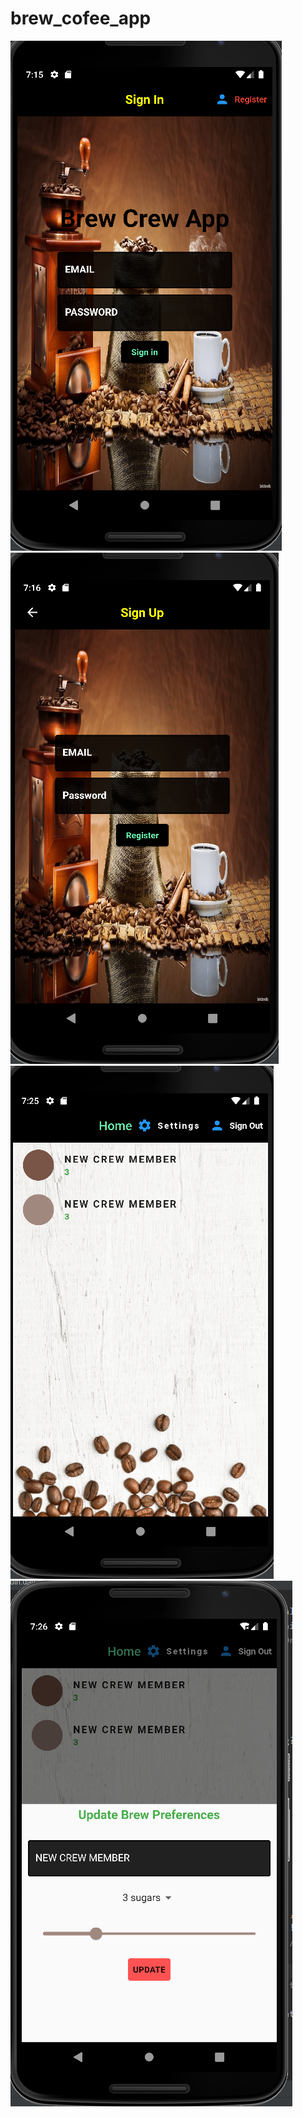 # brew_cofee_app

<img src="assets/sign_in_page.PNG">
<img src="assets/register_page.PNG">
<img src="assets/home_page.PNG">
<img src="assets/update_preferences.PNG">
